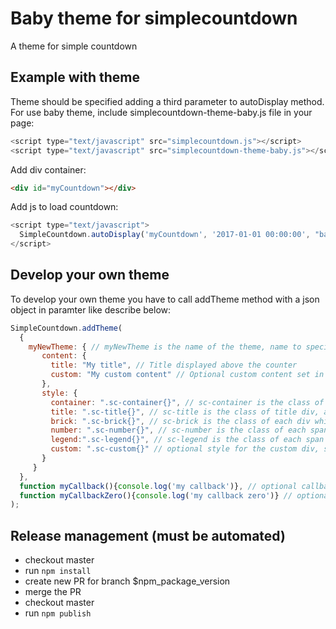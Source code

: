 # Baby theme for simplecountdown
A theme for simple countdown

## Example with theme
Theme should be specified adding a third parameter to autoDisplay method. For use baby theme, include simplecountdown-theme-baby.js file in your page:
```javascript
<script type="text/javascript" src="simplecountdown.js"></script>
<script type="text/javascript" src="simplecountdown-theme-baby.js"></script>
```

Add div container:
```HTML
<div id="myCountdown"></div>
```

Add js to load countdown:
```javascript
<script type="text/javascript">
  SimpleCountdown.autoDisplay('myCountdown', '2017-01-01 00:00:00', "baby");
</script>
```

## Develop your own theme
To develop your own theme you have to call addTheme method with a json object in paramter like describe below:
```javascript
SimpleCountdown.addTheme(
  {
    myNewTheme: { // myNewTheme is the name of the theme, name to specify in method autoDisplay in third parameter
       content: {
         title: "My title", // Title displayed above the counter
         custom: "My custom content" // Optional custom content set in a div with class='sc-custom', if this properties is not set the content of the div is empty
       },
       style: {
         container: ".sc-container{}", // sc-container is the class of countdown container
         title: ".sc-title{}", // sc-title is the class of title div, add your css here to customize title
         brick: ".sc-brick{}", // sc-brick is the class of each div which contains number and legend
         number: ".sc-number{}", // sc-number is the class of each span in which numbers are displayed
         legend:".sc-legend{}", // sc-legend is the class of each span in which legend (day, hour, minute, second) is displayed
         custom: ".sc-custom{}" // optional style for the custom div, sc-custom is the class of custom div which display the custom content (myNewTheme.content.custom)
       }
     }
  },
  function myCallback(){console.log('my callback')}, // optional callback called after the theme css application, this callback has no parameter and must be set in second parameter of addTheme function
  function myCallbackZero(){console.log('my callback zero')} // optional callback called when time is over, this callback has no parameter and must be set in third parameter of addTheme function
);
```

## Release management (must be automated)
- checkout master
- run `npm install`
- create new PR for branch $npm_package_version
- merge the PR
- checkout master
- run `npm publish`